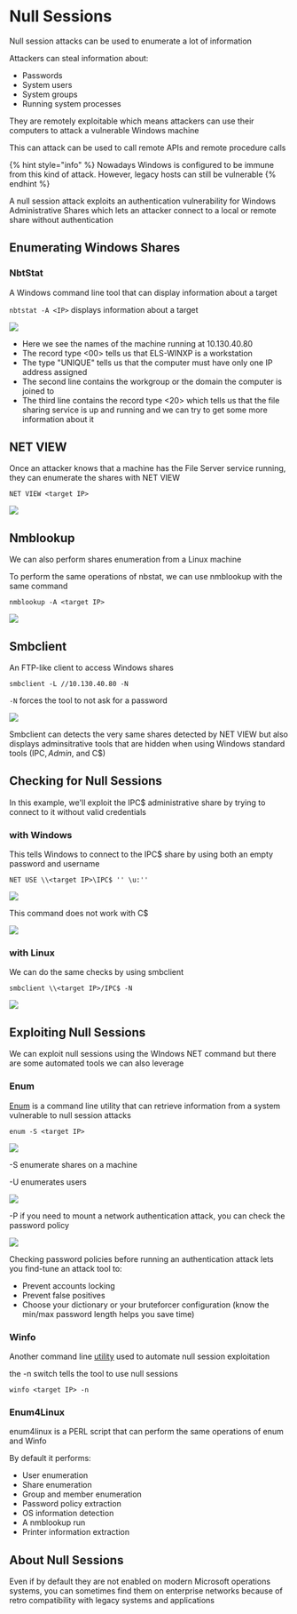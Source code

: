 # Null Sessions

Null session attacks can be used to enumerate a lot of information

Attackers can steal information about:

* Passwords
* System users
* System groups
* Running system processes

They are remotely exploitable which means attackers can use their computers to attack a vulnerable Windows machine

This can attack can be used to call remote APIs and remote procedure calls

{% hint style="info" %}
Nowadays Windows is configured to be immune from this kind of attack. However, legacy hosts can still be vulnerable
{% endhint %}

A null session attack exploits an authentication vulnerability for Windows Administrative Shares which lets an attacker connect to a local or remote share without authentication

## Enumerating Windows Shares

### NbtStat

A Windows command line tool that can display information about a target

`nbtstat -A <IP>` displays information about a target

![](<../../../../.gitbook/assets/image (29) (1) (1) (1) (1).png>)

* Here we see the names of the machine running at 10.130.40.80
* The record type <00> tells us that ELS-WINXP is a workstation
* The type "UNIQUE" tells us that the computer must have only one IP address assigned
* The second line contains the workgroup or the domain the computer is joined to
* The third line contains the record type <20> which tells us that the file sharing service is up and running and we can try to get some more information about it

## NET VIEW

Once an attacker knows that a machine has the File Server service running, they can enumerate the shares with NET VIEW

```
NET VIEW <target IP>
```

![](<../../../../.gitbook/assets/image (27) (1) (1) (1) (1).png>)

## Nmblookup

We can also perform shares enumeration from a Linux machine

To perform the same operations of nbstat, we can use nmblookup with the same command

```
nmblookup -A <target IP>
```

![](<../../../../.gitbook/assets/image (25) (1) (1) (1) (1) (1).png>)

## Smbclient

An FTP-like client to access Windows shares

```
smbclient -L //10.130.40.80 -N
```

`-N` forces the tool to not ask for a password

![](<../../../../.gitbook/assets/image (5) (1).png>)

Smbclient can detects the very same shares detected by NET VIEW but also displays adminsitrative tools that are hidden when using Windows standard tools (IPC$, Admin$, and C$)

## Checking for Null Sessions

In this example, we'll exploit the IPC$ administrative share by trying to connect to it without valid credentials

### with Windows

This tells Windows to connect to the IPC$ share by using both an empty password and username

```
NET USE \\<target IP>\IPC$ '' \u:''
```

![](<../../../../.gitbook/assets/image (9) (1) (1) (1).png>)

This command does not work with C$

![](<../../../../.gitbook/assets/image (31) (1) (1) (1).png>)

### with Linux

We can do the same checks by using smbclient

```
smbclient \\<target IP>/IPC$ -N
```

![](<../../../../.gitbook/assets/image (19) (1) (1) (1) (1) (1).png>)

## Exploiting Null Sessions

We can exploit null sessions using the WIndows NET command but there are some automated tools we can also leverage

### Enum

[Enum](http://packetstormsecurity.com/search/?q=win32+enum\&s=files) is a command line utility that can retrieve information from a system vulnerable to null session attacks

```
enum -S <target IP> 
```

![](<../../../../.gitbook/assets/image (21) (1) (1) (1) (1).png>)

\-S enumerate shares on a machine

\-U enumerates users

![](<../../../../.gitbook/assets/image (23) (1) (1) (1).png>)

\-P if you need to mount a network authentication attack, you can check the password policy

![](<../../../../.gitbook/assets/image (25) (1) (1) (1) (1).png>)

Checking password policies before running an authentication attack lets you find-tune an attack tool to:

* Prevent accounts locking
* Prevent false positives
* Choose your dictionary or your bruteforcer configuration (know the min/max password length helps you save time)

### Winfo

Another command line [utility](http://packetstormsecurity.com/search/?q=winfo\&s=files) used to automate null session exploitation

the -n switch tells the tool to use null sessions

```
winfo <target IP> -n
```

### Enum4Linux

enum4linux is a PERL script that can perform the same operations of enum and Winfo

By default it performs:

* User enumeration
* Share enumeration
* Group and member enumeration
* Password policy extraction
* OS information detection
* A nmblookup run
* Printer information extraction

## About Null Sessions

Even if by default they are not enabled on modern Microsoft operations systems, you can sometimes find them on enterprise networks because of retro compatibility with legacy systems and applications
